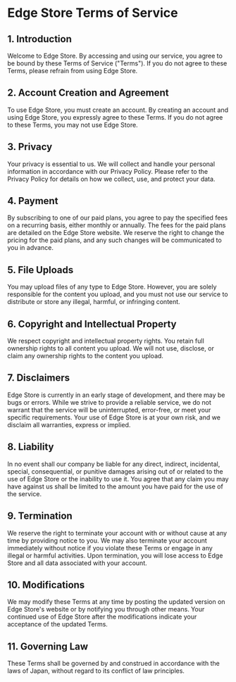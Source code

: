 # Edge Store Terms of Service

## 1. Introduction

Welcome to Edge Store. By accessing and using our service, you agree to be bound by these Terms of Service ("Terms"). If you do not agree to these Terms, please refrain from using Edge Store.

## 2. Account Creation and Agreement

To use Edge Store, you must create an account. By creating an account and using Edge Store, you expressly agree to these Terms. If you do not agree to these Terms, you may not use Edge Store.

## 3. Privacy

Your privacy is essential to us. We will collect and handle your personal information in accordance with our Privacy Policy. Please refer to the Privacy Policy for details on how we collect, use, and protect your data.

## 4. Payment

By subscribing to one of our paid plans, you agree to pay the specified fees on a recurring basis, either monthly or annually. The fees for the paid plans are detailed on the Edge Store website. We reserve the right to change the pricing for the paid plans, and any such changes will be communicated to you in advance.

## 5. File Uploads

You may upload files of any type to Edge Store. However, you are solely responsible for the content you upload, and you must not use our service to distribute or store any illegal, harmful, or infringing content.

## 6. Copyright and Intellectual Property

We respect copyright and intellectual property rights. You retain full ownership rights to all content you upload. We will not use, disclose, or claim any ownership rights to the content you upload.

## 7. Disclaimers

Edge Store is currently in an early stage of development, and there may be bugs or errors. While we strive to provide a reliable service, we do not warrant that the service will be uninterrupted, error-free, or meet your specific requirements. Your use of Edge Store is at your own risk, and we disclaim all warranties, express or implied.

## 8. Liability

In no event shall our company be liable for any direct, indirect, incidental, special, consequential, or punitive damages arising out of or related to the use of Edge Store or the inability to use it. You agree that any claim you may have against us shall be limited to the amount you have paid for the use of the service.

## 9. Termination

We reserve the right to terminate your account with or without cause at any time by providing notice to you. We may also terminate your account immediately without notice if you violate these Terms or engage in any illegal or harmful activities. Upon termination, you will lose access to Edge Store and all data associated with your account.

## 10. Modifications

We may modify these Terms at any time by posting the updated version on Edge Store's website or by notifying you through other means. Your continued use of Edge Store after the modifications indicate your acceptance of the updated Terms.

## 11. Governing Law

These Terms shall be governed by and construed in accordance with the laws of Japan, without regard to its conflict of law principles.